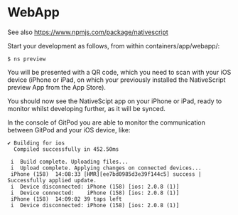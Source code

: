 # WebApp

See also https://www.npmjs.com/package/nativescript

Start your development as follows, from within containers/app/webapp/:

```
$ ns preview
```

You will be presented with a QR code, which you need to scan with your iOS device (iPhone or iPad, on which your previously installed the NativeScript preview App from the App Store).

You should now see the NativeScipt app on your iPhone or iPad, ready to monitor whilst developing further, as it will be synced.

In the console of GitPod you are able to monitor the communication between GitPod and your iOS device, like:

```
✔ Building for ios
  Compiled successfully in 452.50ms

 i  Build complete. Uploading files...
 i  Upload complete. Applying changes on connected devices...
 iPhone (158)  14:08:33 [HMR][ee7bd0985d3e39f144c5] success | Successfully applied update.
 i  Device disconnected: iPhone (158) [ios: 2.0.8 (1)]
 i  Device connected:    iPhone (158) [ios: 2.0.8 (1)]
 iPhone (158)  14:09:02 39 taps left
 i  Device disconnected: iPhone (158) [ios: 2.0.8 (1)]
```